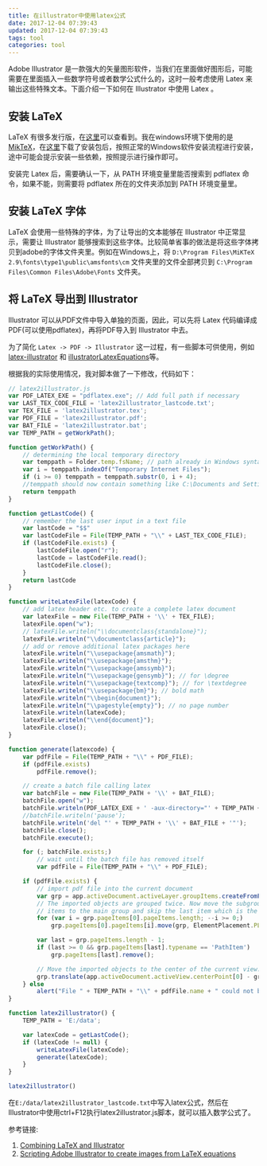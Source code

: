 ```yaml
---
title: 在illustrator中使用latex公式
date: 2017-12-04 07:39:43
updated: 2017-12-04 07:39:43
tags: tool
categories: tool
---
```


Adobe Illustrator 是一款强大的矢量图形软件，当我们在里面做好图形后，可能需要在里面插入一些数学符号或者数学公式什么的，这时一般考虑使用 Latex 来输出这些特殊文本。下面介绍一下如何在 Illustrator 中使用 Latex 。

<!--more-->

## 安装 LaTeX
LaTeX 有很多发行版，在[这里](http://latex.org/know-how/latex-distributions)可以查看到。我在windows环境下使用的是 [MikTeX](https://miktex.org/)，在[这里](https://miktex.org/download)下载了安装包后，按照正常的Windows软件安装流程进行安装，途中可能会提示安装一些依赖，按照提示进行操作即可。

安装完 Latex 后，需要确认一下，从 PATH 环境变量里能否搜索到 pdflatex 命令，如果不能，则需要将 pdflatex 所在的文件夹添加到 PATH 环境变量里。

## 安装 LaTeX 字体
LaTeX 会使用一些特殊的字体，为了让导出的文本能够在 Illustrator 中正常显示，需要让 Illustrator 能够搜索到这些字体。比较简单省事的做法是将这些字体拷贝到adobe的字体文件夹里。例如在Windows上，将 `D:\Program Files\MiKTeX 2.9\fonts\type1\public\amsfonts\cm` 文件夹里的文件全部拷贝到 `C:\Program Files\Common Files\Adobe\Fonts` 文件夹。

## 将 LaTeX 导出到 Illustrator
Illustrator 可以从PDF文件中导入单独的页面，因此，可以先将 Latex 代码编译成PDF(可以使用pdflatex)，再将PDF导入到 Illustrator 中去。

为了简化 `Latex -> PDF -> Illustrator` 这一过程，有一些脚本可供使用，例如 [latex-illustrator](https://github.com/mkuznets/latex-illustrator) 和 [illustratorLatexEquations](https://dl.dropboxusercontent.com/s/otp2zdmqx2peaf5/illustratorLatexEquations.zip?dl=0)等。

根据我的实际使用情况，我对脚本做了一下修改，代码如下：
```js
// latex2illustrator.js
var PDF_LATEX_EXE = "pdflatex.exe"; // Add full path if necessary
var LAST_TEX_CODE_FILE = 'latex2illustrator_lastcode.txt';
var TEX_FILE = 'latex2illustrator.tex';
var PDF_FILE = 'latex2illustrator.pdf';
var BAT_FILE = 'latex2illustrator.bat';
var TEMP_PATH = getWorkPath();

function getWorkPath() {
    // determining the local temporary directory
    var temppath = Folder.temp.fsName; // path already in Windows syntax: c:\...
    var i = temppath.indexOf("Temporary Internet Files");
    if (i >= 0) temppath = temppath.substr(0, i + 4);
    //temppath should now contain something like C:\Documents and Settings\<user>\Local Settings\Temp
    return temppath
}

function getLastCode() {
    // remember the last user input in a text file
    var lastCode = "$$"
    var lastCodeFile = File(TEMP_PATH + "\\" + LAST_TEX_CODE_FILE);
    if (lastCodeFile.exists) {
        lastCodeFile.open("r");
        lastCode = lastCodeFile.read();
        lastCodeFile.close();
    }
    return lastCode
}

function writeLatexFile(latexCode) {
    // add latex header etc. to create a complete latex document
    var latexFile = new File(TEMP_PATH + '\\' + TEX_FILE);
    latexFile.open("w");
    // latexFile.writeln("\\documentclass{standalone}");
    latexFile.writeln("\\documentclass{article}");
    // add or remove additional latex packages here
    latexFile.writeln("\\usepackage{amsmath}");
    latexFile.writeln("\\usepackage{amsthm}");
    latexFile.writeln("\\usepackage{amssymb}");
    latexFile.writeln("\\usepackage{gensymb}"); // for \degree
    latexFile.writeln("\\usepackage{textcomp}"); // for \textdegree
    latexFile.writeln("\\usepackage{bm}"); // bold math
    latexFile.writeln("\\begin{document}");
    latexFile.writeln("\\pagestyle{empty}"); // no page number
    latexFile.writeln(latexCode);
    latexFile.writeln("\\end{document}");
    latexFile.close();
}

function generate(latexcode) {
    var pdfFile = File(TEMP_PATH + "\\" + PDF_FILE);
    if (pdfFile.exists)
        pdfFile.remove();

    // create a batch file calling latex
    var batchFile = new File(TEMP_PATH + '\\' + BAT_FILE);
    batchFile.open("w");
    batchFile.writeln(PDF_LATEX_EXE + ' -aux-directory="' + TEMP_PATH + '" -include-directory="' + TEMP_PATH + '" -output-directory="' + TEMP_PATH + '" "' + TEMP_PATH + '\\' + TEX_FILE + '"');
    //batchFile.writeln('pause');
    batchFile.writeln('del "' + TEMP_PATH + '\\' + BAT_FILE + '"');
    batchFile.close();
    batchFile.execute();

    for (; batchFile.exists;)
        // wait until the batch file has removed itself
        var pdfFile = File(TEMP_PATH + "\\" + PDF_FILE);

    if (pdfFile.exists) {
        // import pdf file into the current document
        var grp = app.activeDocument.activeLayer.groupItems.createFromFile(pdfFile);
        // The imported objects are grouped twice. Now move the subgroup
        // items to the main group and skip the last item which is the page frame
        for (var i = grp.pageItems[0].pageItems.length; --i >= 0;)
            grp.pageItems[0].pageItems[i].move(grp, ElementPlacement.PLACEATEND);

        var last = grp.pageItems.length - 1;
        if (last >= 0 && grp.pageItems[last].typename == 'PathItem')
            grp.pageItems[last].remove();

        // Move the imported objects to the center of the current view.
        grp.translate(app.activeDocument.activeView.centerPoint[0] - grp.left, app.activeDocument.activeView.centerPoint[1] - grp.top);
    } else
        alert("File " + TEMP_PATH + "\\" + pdfFile.name + " could not be created. LaTeX error?");
}

function latex2illustrator() {
    TEMP_PATH = 'E:/data';

    var latexCode = getLastCode();
    if (latexCode != null) {
        writeLatexFile(latexCode);
        generate(latexCode);
    }
}

latex2illustrator()
```
在`E:/data/latex2illustrator_lastcode.txt`中写入latex公式，然后在Illustrator中使用ctrl+F12执行latex2illustrator.js脚本，就可以插入数学公式了。

参考链接:
1. [Combining LaTeX and Illustrator](http://latex.org/know-how/latexs-friends/61-latexs-friends-others/381-combining-latex-and-illustrator)
2. [Scripting Adobe Illustrator to create images from LaTeX equations](http://larsonvonh.github.io/data/tools/adobe_tools/latex_equations_illustrator/latex_equations_illustrator.html)

